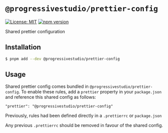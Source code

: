 # `@progressivestudio/prettier-config`

[![License: MIT](https://img.shields.io/badge/License-MIT-green.svg)](../../LICENSE.md) [![npm version](https://badge.fury.io/js/%40progressivestudio%2Fprettier-config.svg)](https://badge.fury.io/js/%40progressivestudio%2Fprettier-config.svg)

Shared prettier configuration

## Installation

```bash
$ pnpm add --dev @progressivestudio/prettier-config
```

## Usage

Shared prettier config comes bundled in `@progressivestudio/prettier-config`. To enable these rules, add a `prettier` property in your `package.json` and reference this shared config as follows:

```
"prettier": "@progressivestudio/prettier-config"
```

Previously, rules had been defined directly in a `.prettierrc` or `package.json`

Any previous `.prettierrc` should be removed in favour of the shared config.

